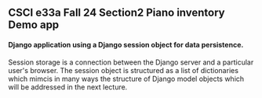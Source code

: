 ## CSCI e33a Fall 24 Section2 Piano inventory Demo app
#### Django application using a Django session object for data persistence.  
Session storage is a connection between the Django server and a particular user's browser.  The session object is structured as a list of dictionaries which mimcis in many ways the structure of Django model objects which will be addressed in the next lecture.
